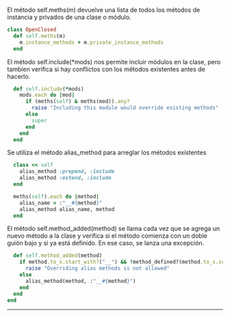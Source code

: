 El método self.meths(m) devuelve una lista de todos los métodos de instancia y privados de una clase o módulo. 
```ruby
class OpenClosed
  def self.meths(m)
    m.instance_methods + m.private_instance_methods
  end
```
El método self.include(*mods) nos permite incluir módulos en la clase, pero tambien verifica si hay conflictos con los métodos existentes antes de hacerlo. 

```ruby
  def self.include(*mods)
    mods.each do |mod|
      if (meths(self) & meths(mod)).any?
        raise "Including this module would override existing methods"
      else
        super
      end
    end
  end
```
Se utiliza el método alias_method para arreglar los métodos existentes

```ruby
  class << self
    alias_method :prepend, :include
    alias_method :extend, :include
  end

  meths(self).each do |method|
    alias_name = :"__#{method}"
    alias_method alias_name, method
  end
```
El método self.method_added(method) se llama cada vez que se agrega un nuevo método a la clase y verifica si el método comienza con un doble guión bajo y si ya está definido. En ese caso, se lanza una excepción. 

```ruby
  def self.method_added(method)
    if method.to_s.start_with?("__") && !method_defined?(method.to_s.sub(/^__/, ""))
      raise "Overriding alias methods is not allowed"
    else
      alias_method(method, :"__#{method}")
    end
  end
end
```



***
